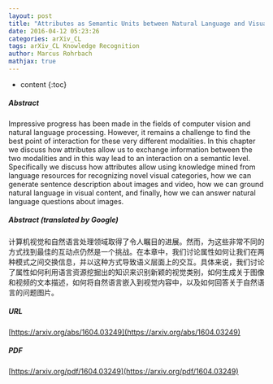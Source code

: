 ```yaml
---
layout: post
title: "Attributes as Semantic Units between Natural Language and Visual Recognition"
date: 2016-04-12 05:23:26
categories: arXiv_CL
tags: arXiv_CL Knowledge Recognition
author: Marcus Rohrbach
mathjax: true
---
```


* content
{:toc}

##### Abstract
Impressive progress has been made in the fields of computer vision and natural language processing. However, it remains a challenge to find the best point of interaction for these very different modalities. In this chapter we discuss how attributes allow us to exchange information between the two modalities and in this way lead to an interaction on a semantic level. Specifically we discuss how attributes allow using knowledge mined from language resources for recognizing novel visual categories, how we can generate sentence description about images and video, how we can ground natural language in visual content, and finally, how we can answer natural language questions about images.

##### Abstract (translated by Google)
计算机视觉和自然语言处理领域取得了令人瞩目的进展。然而，为这些非常不同的方式找到最佳的互动点仍然是一个挑战。在本章中，我们讨论属性如何让我们在两种模式之间交换信息，并以这种方式导致语义层面上的交互。具体来说，我们讨论了属性如何利用语言资源挖掘出的知识来识别新颖的视觉类别，如何生成关于图像和视频的文本描述，如何将自然语言嵌入到视觉内容中，以及如何回答关于自然语言的问题图片。

##### URL
[https://arxiv.org/abs/1604.03249](https://arxiv.org/abs/1604.03249)

##### PDF
[https://arxiv.org/pdf/1604.03249](https://arxiv.org/pdf/1604.03249)

